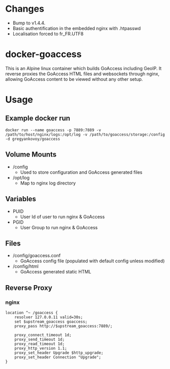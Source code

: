 # Changes 
* Bump to v1.4.4.
* Basic authentification in the embedded nginx with .htpasswd
* Localisation forced to fr_FR.UTF8

# docker-goaccess
This is an Alpine linux container which builds GoAccess including GeoIP.  It reverse proxies the GoAccess HTML files and websockets through nginx, allowing GoAccess content to be viewed without any other setup.

# Usage
## Example docker run
```
docker run --name goaccess -p 7889:7889 -v /path/to/host/nginx/logs:/opt/log -v /path/to/goaccess/storage:/config -d gregyankovoy/goaccess
```

## Volume Mounts
- /config
  - Used to store configuration and GoAccess generated files
- /opt/log
  - Map to nginx log directory

## Variables
- PUID 
  - User Id of user to run nginx & GoAccess
- PGID 
  - User Group to run nginx & GoAccess

## Files
- /config/goaccess.conf
  - GoAccess config file (populated with default config unless modified)
- /config/html
  - GoAccess generated static HTML

## Reverse Proxy
### nginx
```
location ^~ /goaccess {
    resolver 127.0.0.11 valid=30s;
    set $upstream_goaccess goaccess;
    proxy_pass http://$upstream_goaccess:7889/;

    proxy_connect_timeout 1d;
    proxy_send_timeout 1d;
    proxy_read_timeout 1d;
    proxy_http_version 1.1;
    proxy_set_header Upgrade $http_upgrade;
    proxy_set_header Connection "Upgrade";
}
```
